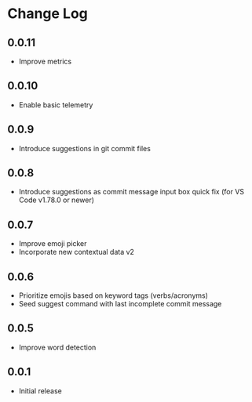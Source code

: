 # Change Log

## 0.0.11

- Improve metrics

## 0.0.10

- Enable basic telemetry

## 0.0.9

- Introduce suggestions in git commit files

## 0.0.8

- Introduce suggestions as commit message input box quick fix (for VS Code v1.78.0 or newer)

## 0.0.7

- Improve emoji picker
- Incorporate new contextual data v2

## 0.0.6

- Prioritize emojis based on keyword tags (verbs/acronyms)
- Seed suggest command with last incomplete commit message

## 0.0.5

- Improve word detection

## 0.0.1

- Initial release